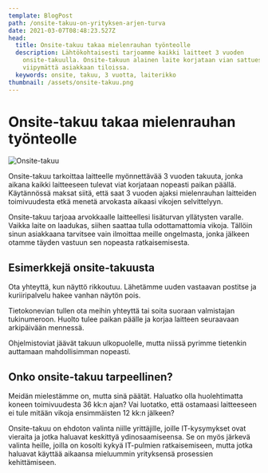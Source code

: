 ```yaml
---
template: BlogPost
path: /onsite-takuu-on-yrityksen-arjen-turva
date: 2021-03-07T08:48:23.527Z
head:
  title: Onsite-takuu takaa mielenrauhan työnteolle
  description: Lähtökohtaisesti tarjoamme kaikki laitteet 3 vuoden
    onsite-takuulla. Onsite-takuun alainen laite korjataan vian sattuessa
    viipymättä asiakkaan tiloissa.
  keywords: onsite, takuu, 3 vuotta, laiterikko
thumbnail: /assets/onsite-takuu.png
---
```


# Onsite-takuu takaa mielenrauhan työnteolle

![Onsite-takuu](/assets/netlify-1280-x-800-2.png)





Onsite-takuu tarkoittaa laitteelle myönnettävää 3 vuoden takuuta, jonka aikana kaikki laitteeseen tulevat viat korjataan nopeasti paikan päällä. Käytännössä maksat siitä, että saat 3 vuoden ajaksi mielenrauhan laitteiden toimivuudesta etkä menetä arvokasta aikaasi vikojen selvittelyyn. 



Onsite-takuu tarjoaa arvokkaalle laitteellesi lisäturvan yllätysten varalle. Vaikka laite on laadukas, siihen saattaa tulla odottamattomia vikoja. Tällöin sinun asiakkaana tarvitsee vain ilmoittaa meille ongelmasta, jonka jälkeen otamme täyden vastuun sen nopeasta ratkaisemisesta.



## Esimerkkejä onsite-takuusta



Ota yhteyttä, kun näyttö rikkoutuu. Lähetämme uuden vastaavan postitse ja kuriiripalvelu hakee vanhan näytön pois. 



Tietokonevian tullen ota meihin yhteyttä tai soita suoraan valmistajan tukinumeroon. Huolto tulee paikan päälle ja korjaa laitteen seuraavaan arkipäivään mennessä. 



Ohjelmistoviat jäävät takuun ulkopuolelle, mutta niissä pyrimme tietenkin auttamaan mahdollisimman nopeasti.



## Onko onsite-takuu tarpeellinen?



Meidän mielestämme on, mutta sinä päätät. Haluatko olla huolehtimatta koneen toimivuudesta 36 kk:n ajan? Vai luotatko, että ostamaasi laitteeseen ei tule mitään vikoja ensimmäisten 12 kk:n jälkeen?



Onsite-takuu on ehdoton valinta niille yrittäjille, joille IT-kysymykset ovat vieraita ja jotka haluavat keskittyä ydinosaamiseensa. Se on myös järkevä valinta heille, joilla on kosolti kykyä IT-pulmien ratkaisemiseen, mutta jotka haluavat käyttää aikaansa mieluummin yrityksensä prosessien kehittämiseen.
